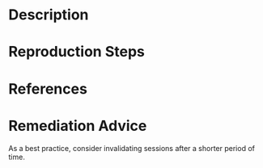 # Description


# Reproduction Steps


# References


# Remediation Advice

As a best practice, consider invalidating sessions after a shorter period of time.